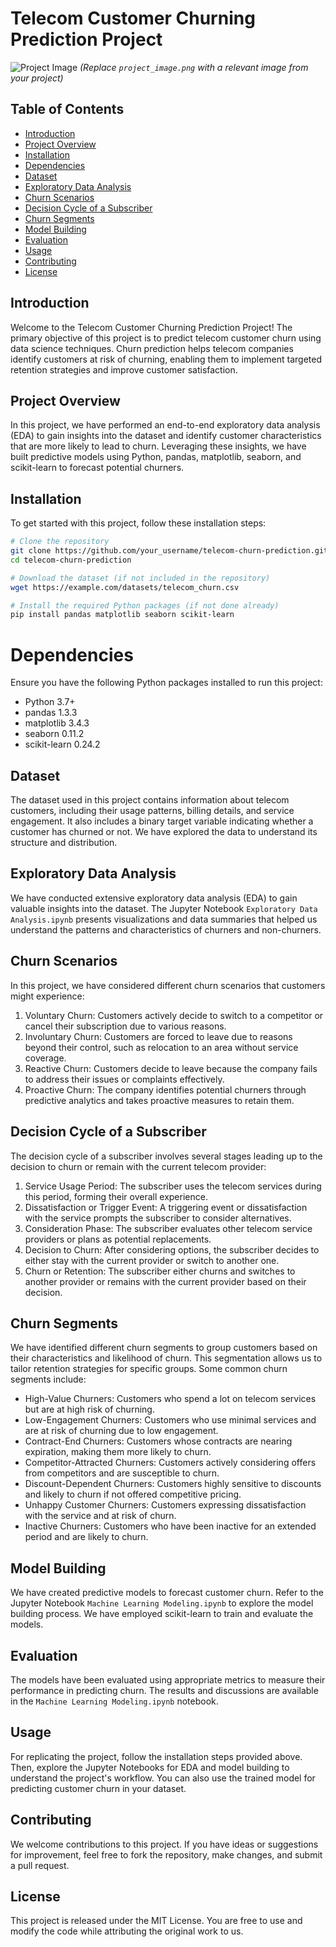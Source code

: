 # Telecom Customer Churning Prediction Project

![Project Image](project_image.png) *(Replace `project_image.png` with a relevant image from your project)*

## Table of Contents
- [Introduction](#introduction)
- [Project Overview](#project-overview)
- [Installation](#installation)
- [Dependencies](#dependencies)
- [Dataset](#dataset)
- [Exploratory Data Analysis](#exploratory-data-analysis)
- [Churn Scenarios](#churn-scenarios)
- [Decision Cycle of a Subscriber](#decision-cycle-of-a-subscriber)
- [Churn Segments](#churn-segments)
- [Model Building](#model-building)
- [Evaluation](#evaluation)
- [Usage](#usage)
- [Contributing](#contributing)
- [License](#license)

## Introduction
Welcome to the Telecom Customer Churning Prediction Project! The primary objective of this project is to predict telecom customer churn using data science techniques. Churn prediction helps telecom companies identify customers at risk of churning, enabling them to implement targeted retention strategies and improve customer satisfaction.

## Project Overview
In this project, we have performed an end-to-end exploratory data analysis (EDA) to gain insights into the dataset and identify customer characteristics that are more likely to lead to churn. Leveraging these insights, we have built predictive models using Python, pandas, matplotlib, seaborn, and scikit-learn to forecast potential churners.

## Installation
To get started with this project, follow these installation steps:

```bash
# Clone the repository
git clone https://github.com/your_username/telecom-churn-prediction.git
cd telecom-churn-prediction

# Download the dataset (if not included in the repository)
wget https://example.com/datasets/telecom_churn.csv

# Install the required Python packages (if not done already)
pip install pandas matplotlib seaborn scikit-learn
```
# Dependencies
Ensure you have the following Python packages installed to run this project:

- Python 3.7+
- pandas 1.3.3
- matplotlib 3.4.3
- seaborn 0.11.2
- scikit-learn 0.24.2

## Dataset
The dataset used in this project contains information about telecom customers, including their usage patterns, billing details, and service engagement. It also includes a binary target variable indicating whether a customer has churned or not. We have explored the data to understand its structure and distribution.

## Exploratory Data Analysis
We have conducted extensive exploratory data analysis (EDA) to gain valuable insights into the dataset. The Jupyter Notebook `Exploratory Data Analysis.ipynb` presents visualizations and data summaries that helped us understand the patterns and characteristics of churners and non-churners.

## Churn Scenarios
In this project, we have considered different churn scenarios that customers might experience:

1. Voluntary Churn: Customers actively decide to switch to a competitor or cancel their subscription due to various reasons.
2. Involuntary Churn: Customers are forced to leave due to reasons beyond their control, such as relocation to an area without service coverage.
3. Reactive Churn: Customers decide to leave because the company fails to address their issues or complaints effectively.
4. Proactive Churn: The company identifies potential churners through predictive analytics and takes proactive measures to retain them.

## Decision Cycle of a Subscriber
The decision cycle of a subscriber involves several stages leading up to the decision to churn or remain with the current telecom provider:

1. Service Usage Period: The subscriber uses the telecom services during this period, forming their overall experience.
2. Dissatisfaction or Trigger Event: A triggering event or dissatisfaction with the service prompts the subscriber to consider alternatives.
3. Consideration Phase: The subscriber evaluates other telecom service providers or plans as potential replacements.
4. Decision to Churn: After considering options, the subscriber decides to either stay with the current provider or switch to another one.
5. Churn or Retention: The subscriber either churns and switches to another provider or remains with the current provider based on their decision.

## Churn Segments
We have identified different churn segments to group customers based on their characteristics and likelihood of churn. This segmentation allows us to tailor retention strategies for specific groups. Some common churn segments include:

- High-Value Churners: Customers who spend a lot on telecom services but are at high risk of churning.
- Low-Engagement Churners: Customers who use minimal services and are at risk of churning due to low engagement.
- Contract-End Churners: Customers whose contracts are nearing expiration, making them more likely to churn.
- Competitor-Attracted Churners: Customers actively considering offers from competitors and are susceptible to churn.
- Discount-Dependent Churners: Customers highly sensitive to discounts and likely to churn if not offered competitive pricing.
- Unhappy Customer Churners: Customers expressing dissatisfaction with the service and at risk of churn.
- Inactive Churners: Customers who have been inactive for an extended period and are likely to churn.

## Model Building
We have created predictive models to forecast customer churn. Refer to the Jupyter Notebook `Machine Learning Modeling.ipynb` to explore the model building process. We have employed scikit-learn to train and evaluate the models.

## Evaluation
The models have been evaluated using appropriate metrics to measure their performance in predicting churn. The results and discussions are available in the `Machine Learning Modeling.ipynb` notebook.

## Usage
For replicating the project, follow the installation steps provided above. Then, explore the Jupyter Notebooks for EDA and model building to understand the project's workflow. You can also use the trained model for predicting customer churn in your dataset.

## Contributing
We welcome contributions to this project. If you have ideas or suggestions for improvement, feel free to fork the repository, make changes, and submit a pull request.

## License
This project is released under the MIT License. You are free to use and modify the code while attributing the original work to us.

